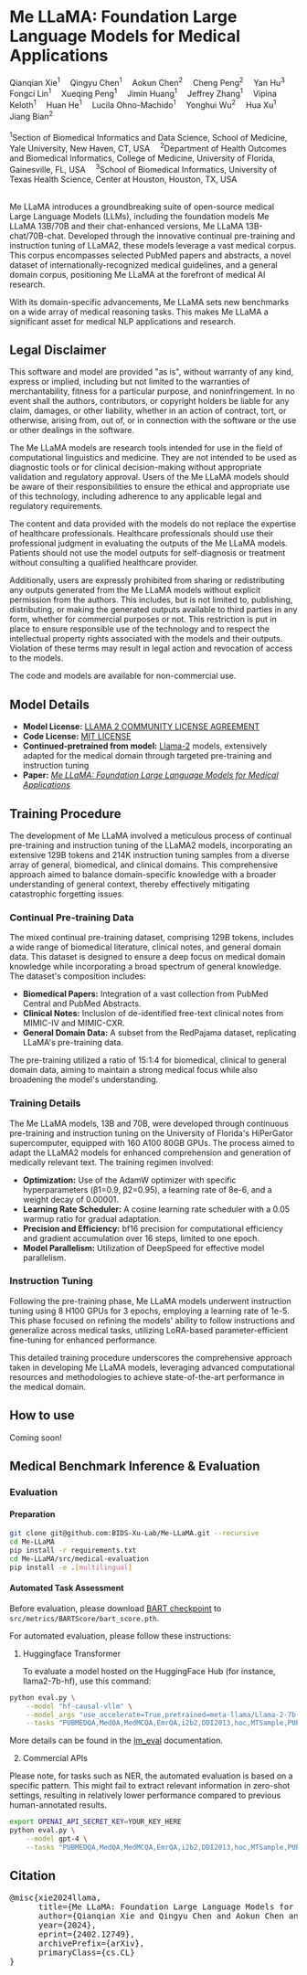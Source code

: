 # Me LLaMA: Foundation Large Language Models for Medical Applications
<div align="left">
    <a target='_blank'>Qianqian Xie<sup>1</sup></span>&emsp;
    <a target='_blank'>Qingyu Chen<sup>1</sup></span>&emsp;
    <a target='_blank'>Aokun Chen<sup>2</sup></span>&emsp;
    <a target='_blank'>Cheng Peng<sup>2</sup></a>&emsp;
    <a target='_blank'>Yan Hu<sup>3</sup></a>&emsp;
    <a target='_blank'>Fongci Lin<sup>1</sup></a>&emsp;
    <a target='_blank'>Xueqing Peng<sup>1</sup></a>&emsp;
    <a target='_blank'>Jimin Huang<sup>1</sup></a>&emsp;
    <a target='_blank'>Jeffrey Zhang<sup>1</sup></a>&emsp;
    <a target='_blank'>Vipina Keloth<sup>1</sup></a>&emsp;
    <a target='_blank'>Huan He<sup>1</sup></a>&emsp;
    <a target='_blank'>Lucila Ohno-Machido<sup>1</sup></a>&emsp;
    <a target='_blank'>Yonghui Wu<sup>2</sup></a>&emsp;
    <a target='_blank'>Hua Xu<sup>1</sup></a>&emsp;
    <a target='_blank'>Jiang Bian<sup>2</sup></a>&emsp;
</div>
<br />

<div align="left">
    <sup>1</sup>Section of Biomedical Informatics and Data Science, School of Medicine, Yale University, New
Haven, CT, USA&emsp;
    <sup>2</sup>Department of Health Outcomes and Biomedical Informatics, College of Medicine, University
of Florida, Gainesville, FL, USA&emsp;
    <sup>3</sup>School of Biomedical Informatics, University of Texas Health Science, Center at Houston,
Houston, TX, USA&emsp;
</div>

<br />


Me LLaMA introduces a groundbreaking suite of open-source medical Large Language Models (LLMs), including the foundation models Me LLaMA 13B/70B and their chat-enhanced versions, Me LLaMA 13B-chat/70B-chat. Developed through the innovative continual pre-training and instruction tuning of LLaMA2, these models leverage a vast medical corpus. This corpus encompasses selected PubMed papers and abstracts, a novel dataset of internationally-recognized medical guidelines, and a general domain corpus, positioning Me LLaMA at the forefront of medical AI research​​.

With its domain-specific advancements, Me LLaMA sets new benchmarks on a wide array of medical reasoning tasks. This makes Me LLaMA a significant asset for medical NLP applications and research​​​​.

## Legal Disclaimer
This software and model are provided "as is", without warranty of any kind, express or implied, including but not limited to the warranties of merchantability, fitness for a particular purpose, and noninfringement. In no event shall the authors, contributors, or copyright holders be liable for any claim, damages, or other liability, whether in an action of contract, tort, or otherwise, arising from, out of, or in connection with the software or the use or other dealings in the software.

The Me LLaMA models are research tools intended for use in the field of computational linguistics and medicine. They are not intended to be used as diagnostic tools or for clinical decision-making without appropriate validation and regulatory approval. Users of the Me LLaMA models should be aware of their responsibilities to ensure the ethical and appropriate use of this technology, including adherence to any applicable legal and regulatory requirements.

The content and data provided with the models do not replace the expertise of healthcare professionals. Healthcare professionals should use their professional judgment in evaluating the outputs of the Me LLaMA models. Patients should not use the model outputs for self-diagnosis or treatment without consulting a qualified healthcare provider.

Additionally, users are expressly prohibited from sharing or redistributing any outputs generated from the Me LLaMA models without explicit permission from the authors. This includes, but is not limited to, publishing, distributing, or making the generated outputs available to third parties in any form, whether for commercial purposes or not. This restriction is put in place to ensure responsible use of the technology and to respect the intellectual property rights associated with the models and their outputs. Violation of these terms may result in legal action and revocation of access to the models.

The code and models are available for non-commercial use.

## Model Details

- **Model License:** [LLAMA 2 COMMUNITY LICENSE AGREEMENT](https://ai.meta.com/llama/license/)
- **Code License:** [MIT LICENSE](https://opensource.org/licenses/MIT)
- **Continued-pretrained from model:** [Llama-2](https://huggingface.co/llama) models, extensively adapted for the medical domain through targeted pre-training and instruction tuning
- **Paper:** *[Me LLaMA: Foundation Large Language Models for Medical Applications](https://arxiv.org/abs/2402.12749)*

## Training Procedure

The development of Me LLaMA involved a meticulous process of continual pre-training and instruction tuning of the LLaMA2 models, incorporating an extensive 129B tokens and 214K instruction tuning samples from a diverse array of general, biomedical, and clinical domains. This comprehensive approach aimed to balance domain-specific knowledge with a broader understanding of general context, thereby effectively mitigating catastrophic forgetting issues.

### Continual Pre-training Data

The mixed continual pre-training dataset, comprising 129B tokens, includes a wide range of biomedical literature, clinical notes, and general domain data. This dataset is designed to ensure a deep focus on medical domain knowledge while incorporating a broad spectrum of general knowledge. The dataset's composition includes:

- **Biomedical Papers:** Integration of a vast collection from PubMed Central and PubMed Abstracts.
- **Clinical Notes:** Inclusion of de-identified free-text clinical notes from MIMIC-IV and MIMIC-CXR.
- **General Domain Data:** A subset from the RedPajama dataset, replicating LLaMA's pre-training data.

The pre-training utilized a ratio of 15:1:4 for biomedical, clinical to general domain data, aiming to maintain a strong medical focus while also broadening the model's understanding.

### Training Details

The Me LLaMA models, 13B and 70B, were developed through continuous pre-training and instruction tuning on the University of Florida's HiPerGator supercomputer, equipped with 160 A100 80GB GPUs. The process aimed to adapt the LLaMA2 models for enhanced comprehension and generation of medically relevant text. The training regimen involved:

- **Optimization:** Use of the AdamW optimizer with specific hyperparameters (β1=0.9, β2=0.95), a learning rate of 8e-6, and a weight decay of 0.00001.
- **Learning Rate Scheduler:** A cosine learning rate scheduler with a 0.05 warmup ratio for gradual adaptation.
- **Precision and Efficiency:** bf16 precision for computational efficiency and gradient accumulation over 16 steps, limited to one epoch.
- **Model Parallelism:** Utilization of DeepSpeed for effective model parallelism.

### Instruction Tuning

Following the pre-training phase, Me LLaMA models underwent instruction tuning using 8 H100 GPUs for 3 epochs, employing a learning rate of 1e-5. This phase focused on refining the models' ability to follow instructions and generalize across medical tasks, utilizing LoRA-based parameter-efficient fine-tuning for enhanced performance.

This detailed training procedure underscores the comprehensive approach taken in developing Me LLaMA models, leveraging advanced computational resources and methodologies to achieve state-of-the-art performance in the medical domain.

## How to use

Coming soon!

## Medical Benchmark Inference & Evaluation

### Evaluation

#### Preparation
```bash
git clone git@github.com:BIDS-Xu-Lab/Me-LLaMA.git --recursive
cd Me-LLaMA
pip install -r requirements.txt
cd Me-LLaMA/src/medical-evaluation
pip install -e .[multilingual]
```

#### Automated Task Assessment
Before evaluation, please download [BART checkpoint](https://drive.google.com/u/0/uc?id=1_7JfF7KOInb7ZrxKHIigTMR4ChVET01m&export=download) to `src/metrics/BARTScore/bart_score.pth`.

For automated evaluation, please follow these instructions:

1. Huggingface Transformer

   To evaluate a model hosted on the HuggingFace Hub (for instance, llama2-7b-hf), use this command:

```bash
python eval.py \
    --model "hf-causal-vllm" \
    --model_args "use_accelerate=True,pretrained=meta-llama/Llama-2-7b-chat-hf,use_fast=False" \
    --tasks "PUBMEDQA,MedQA,MedMCQA,EmrQA,i2b2,DDI2013,hoc,MTSample,PUBMEDSUM,MimicSum,BioNLI,MedNLI"
```

More details can be found in the [lm_eval](https://github.com/EleutherAI/lm-evaluation-harness) documentation.

2. Commercial APIs

Please note, for tasks such as NER, the automated evaluation is based on a specific pattern. This might fail to extract relevant information in zero-shot settings, resulting in relatively lower performance compared to previous human-annotated results.

```bash
export OPENAI_API_SECRET_KEY=YOUR_KEY_HERE
python eval.py \
    --model gpt-4 \
    --tasks "PUBMEDQA,MedQA,MedMCQA,EmrQA,i2b2,DDI2013,hoc,MTSample,PUBMEDSUM,MimicSum,BioNLI,MedNLI"
```

## Citation
<pre>
@misc{xie2024llama,
      title={Me LLaMA: Foundation Large Language Models for Medical Applications}, 
      author={Qianqian Xie and Qingyu Chen and Aokun Chen and Cheng Peng and Yan Hu and Fongci Lin and Xueqing Peng and Jimin Huang and Jeffrey Zhang and Vipina Keloth and Huan He and Lucila Ohno-Machido and Yonghui Wu and Hua Xu and Jiang Bian},
      year={2024},
      eprint={2402.12749},
      archivePrefix={arXiv},
      primaryClass={cs.CL}
}
</pre>

